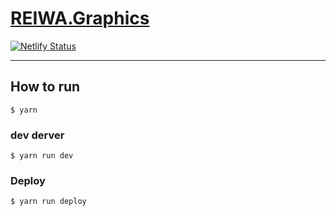 # [REIWA.Graphics](https://reiwa.graphics)

[![Netlify Status](https://api.netlify.com/api/v1/badges/4feb6a16-9fe0-41ed-8eb7-6d75d0e018a7/deploy-status)](https://app.netlify.com/sites/reiwa-graphics/deploys)

---

## How to run

```
$ yarn
```


### dev derver

```
$ yarn run dev
```

### Deploy

```
$ yarn run deploy
```

